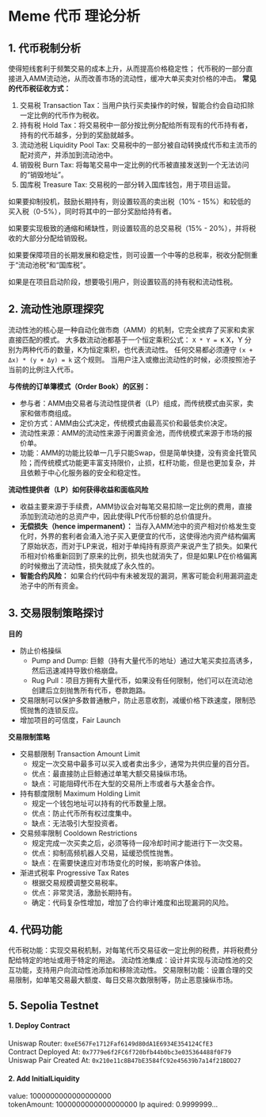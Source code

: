 # Meme 代币 理论分析

## 1. 代币税制分析
使得短线套利于频繁交易的成本上升，从而提高价格稳定性；
代币税的一部分直接进入AMM流动池，从而改善市场的流动性，缓冲大单买卖对价格的冲击。
**常见的代币税征收方式：**
1. 交易税 Transaction Tax：当用户执行买卖操作的时候，智能合约会自动扣除一定比例的代币作为税收。
2. 持有税 Hold Tax：将交易税中一部分按比例分配给所有现有的代币持有者，持有的代币越多，分到的奖励就越多。
3. 流动池税 Liquidity Pool Tax: 交易税中的一部分被自动转换成代币和主流币的配对资产，并添加到流动池中。
4. 销毁税 Burn Tax: 将每笔交易中一定比例的代币被直接发送到一个无法访问的“销毁地址”。
5. 国库税 Treasure Tax: 交易税的一部分转入国库钱包，用于项目运营。

如果要抑制投机，鼓励长期持有，则设置较高的卖出税（10% - 15%）和较低的买入税（0-5%），同时将其中的一部分奖励给持有者。

如果要实现极致的通缩和稀缺性，则设置较高的总交易税（15% - 20%），并将税收的大部分分配给销毁税。

如果要保障项目的长期发展和稳定性，则可设置一个中等的总税率，税收分配侧重于“流动池税”和“国库税”。

如果是在项目启动阶段，想要吸引用户，则设置较高的持有税和流动性税。

## 2. 流动性池原理探究
流动性池的核心是一种自动化做市商（AMM）的机制，它完全摈弃了买家和卖家直接匹配的模式。
大多数流动池都基于一个恒定乘积公式：
`X * Y = K`
X，Y 分别为两种代币的数量，K为恒定乘积，也代表流动性。
任何交易都必须遵守 `(x + Δx) * (y + Δy) = k` 这个规则。
当用户注入或撤出流动性的时候，必须按照池子当前的比例注入代币。

**与传统的订单簿模式（Order Book）的区别：**
- 参与者：AMM由交易者与流动性提供者（LP）组成，而传统模式由买家，卖家和做市商组成。
- 定价方式：AMM由公式决定，传统模式由最高买价和最低卖价决定。
- 流动性来源：AMM的流动性来源于闲置资金池，而传统模式来源于市场的报价单。
- 功能：AMM的功能比较单一几乎只能Swap，但是简单快捷，没有资金托管风险；而传统模式功能更丰富支持限价，止损，杠杆功能，但是也更加复杂，并且依赖于中心化服务器的安全和稳定性。

**流动性提供者（LP）如何获得收益和面临风险**
- 收益主要来源于手续费，AMM协议会对每笔交易扣除一定比例的费用，直接添加到流动池的总资产中，因此使得LP代币份额的总价值提升。
- **无偿损失（hence impermanent）：** 当存入AMM池中的资产相对价格发生变化时，外界的套利者会涌入池子买入更便宜的代币，这使得池内资产结构偏离了原始状态，而对于LP来说，相对于单纯持有原资产来说产生了损失。如果代币相对价格重新回到了原来的比例，损失也就消失了，但是如果LP在价格偏离的时候撤出了流动性，损失就成了永久性的。
- **智能合约风险：** 如果合约代码中有未被发现的漏洞，黑客可能会利用漏洞盗走池子中的所有资金。

## 3. 交易限制策略探讨
**目的**
- 防止价格操纵
    - Pump and Dump: 巨鲸（持有大量代币的地址）通过大笔买卖拉高诱多，然后迅速减持导致价格崩盘。
    - Rug Pull：项目方拥有大量代币，如果没有任何限制，他们可以在流动池创建后立刻抛售所有代币，卷款跑路。
- 交易限制可以保护多数普通散户，防止恶意收割，减缓价格下跌速度，限制恐慌抛售的连锁反应。
- 增加项目的可信度，Fair Launch

**交易限制策略**
- 交易额限制 Transaction Amount Limit
    - 规定一次交易中最多可以买入或者卖出多少，通常为共供应量的百分百。
    - 优点：最直接防止巨鲸通过单笔大额交易操纵市场。
    - 缺点：可能阻碍代币在大型的交易所上市或者与大基金合作。
- 持有额度限制 Maximum Holding Limit
    - 规定一个钱包地址可以持有的代币数量上限。
    - 优点：防止代币所有权过度集中。
    - 缺点：无法吸引大型投资者。
- 交易频率限制 Cooldown Restrictions
    - 规定完成一次买卖之后，必须等待一段冷却时间才能进行下一次交易。
    - 优点：抑制高频机器人交易，延缓恐慌性抛售。
    - 缺点：在需要快速应对市场变化的时候，影响客户体验。
- 渐进式税率 Progressive Tax Rates
    - 根据交易规模调整交易税率。
    - 优点：非常灵活，激励长期持有。
    - 确定：代码复杂性增加，增加了合约审计难度和出现漏洞的风险。


## 4. 代码功能
代币税功能：实现交易税机制，对每笔代币交易征收一定比例的税费，并将税费分配给特定的地址或用于特定的用途。
流动性池集成：设计并实现与流动性池的交互功能，支持用户向流动性池添加和移除流动性。
交易限制功能：设置合理的交易限制，如单笔交易最大额度、每日交易次数限制等，防止恶意操纵市场。

## 5. Sepolia Testnet

#### 1. Deploy Contract
Uniswap Router: `0xeE567Fe1712Faf6149d80dA1E6934E354124CfE3` \
Contract Deployed At: `0x7779e6f2FC6f720bfb44b0bc3e035364488f0F79` \
Uniswap Pair Created At: `0x210e11c8B47bE3584fC92e45639b7a14f21BDD27`

#### 2. Add InitialLiquidity
value: 1000000000000000000 \
tokenAmount: 1000000000000000000
lp aquired: 0.9999999...